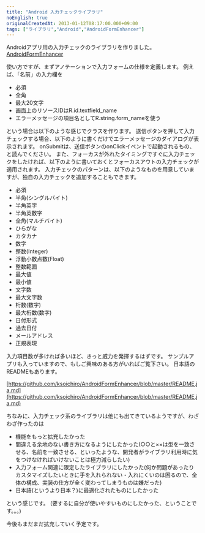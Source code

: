 ```yaml
---
title: "Android 入力チェックライブラリ"
noEnglish: true
originalCreatedAt: 2013-01-12T08:17:00.000+09:00
tags: ["ライブラリ","Android","AndroidFormEnhancer"]
---
```

Androidアプリ用の入力チェックのライブラリを作りました。
[AndroidFormEnhancer](https://github.com/ksoichiro/AndroidFormEnhancer)
<!--more-->
使い方ですが、まずアノテーションで入力フォームの仕様を定義します。
例えば、「名前」の入力欄を

- 必須
- 全角
- 最大20文字
- 画面上のリソースIDはR.id.textfield\_name
- エラーメッセージの項目名としてR.string.form\_nameを使う

という場合は以下のような感じでクラスを作ります。  送信ボタンを押して入力チェックする場合、以下のように書くだけでエラーメッセージのダイアログが表示されます。 onSubmitは、送信ボタンのonClickイベントで起動されるもの、と読んでください。  また、フォーカスが外れたタイミングですぐに入力チェックをしたければ、以下のように書いておくとフォーカスアウトの入力チェックが適用されます。  入力チェックのパターンは、以下のようなものを用意していますが、独自の入力チェックを追加することもできます。

- 必須
- 半角(シングルバイト)
- 半角英字
- 半角英数字
- 全角(マルチバイト)
- ひらがな
- カタカナ
- 数字
- 整数(Integer)
- 浮動小数点数(Float)
- 整数範囲
- 最大値
- 最小値
- 文字数
- 最大文字数
- 桁数(数字)
- 最大桁数(数字)
- 日付形式
- 過去日付
- メールアドレス
- 正規表現

入力項目数が多ければ多いほど、きっと威力を発揮するはずです。
サンプルアプリも入っていますので、もしご興味のある方がいればご覧下さい。
日本語のREADMEもあります。

[https://github.com/ksoichiro/AndroidFormEnhancer/blob/master/README.ja.md](https://github.com/ksoichiro/AndroidFormEnhancer/blob/master/README.ja.md)

ちなみに、入力チェック系のライブラリは他にも出てきているようですが、わざわざ作ったのは

- 機能をもっと拡充したかった
- 間違える余地のない書き方になるようにしたかった(○○と××は型を一致させる、名前を一致させる、といったような、開発者がライブラリ利用時に気をつけなければいけないことは極力減らしたい)
- 入力フォーム関連に限定したライブラリにしたかった(何か問題があったりカスタマイズしたいときに手を入れられない・入れにくいのは困るので、全体の構成、実装の仕方が全く変わってしまうものは嫌だった)
- 日本語(というより日本？)に最適化されたものにしたかった

という感じです。
(要するに自分が使いやすいものにしたかった、ということです。。。)

今後もまだまだ拡充していく予定です。
